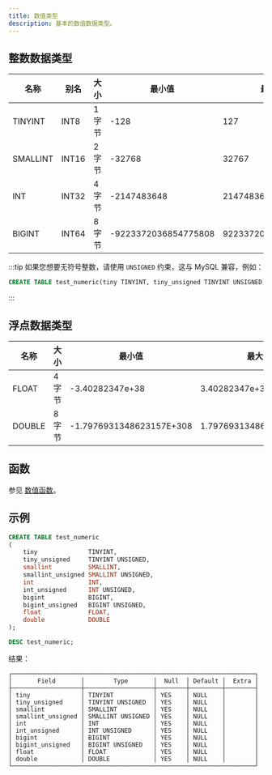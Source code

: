 ```yaml
---
title: 数值类型
description: 基本的数值数据类型。
---
```


## 整数数据类型

| 名称     | 别名  | 大小    | 最小值               | 最大值              |
|----------|-------|---------|----------------------|---------------------|
| TINYINT  | INT8  | 1 字节  | -128                 | 127                 |
| SMALLINT | INT16 | 2 字节  | -32768               | 32767               |
| INT      | INT32 | 4 字节  | -2147483648          | 2147483647          |
| BIGINT   | INT64 | 8 字节  | -9223372036854775808 | 9223372036854775807 |

:::tip
如果您想要无符号整数，请使用 `UNSIGNED` 约束，这与 MySQL 兼容，例如：

```sql
CREATE TABLE test_numeric(tiny TINYINT, tiny_unsigned TINYINT UNSIGNED)
```
:::

## 浮点数据类型

| 名称   | 大小    | 最小值                  | 最大值                 |
|--------|---------|-------------------------|------------------------|
| FLOAT  | 4 字节  | -3.40282347e+38          | 3.40282347e+38          |
| DOUBLE | 8 字节  | -1.7976931348623157E+308 | 1.7976931348623157E+308 |

## 函数

参见 [数值函数](/sql/sql-functions/numeric-functions)。

## 示例

```sql
CREATE TABLE test_numeric
(
    tiny              TINYINT,
    tiny_unsigned     TINYINT UNSIGNED,
    smallint          SMALLINT,
    smallint_unsigned SMALLINT UNSIGNED,
    int               INT,
    int_unsigned      INT UNSIGNED,
    bigint            BIGINT,
    bigint_unsigned   BIGINT UNSIGNED,
    float             FLOAT,
    double            DOUBLE
);
```

```sql
DESC test_numeric;
```

结果：
```
┌───────────────────────────────────────────────────────────────────┐
│       Field       │        Type       │  Null  │ Default │  Extra │
├───────────────────┼───────────────────┼────────┼─────────┼────────┤
│ tiny              │ TINYINT           │ YES    │ NULL    │        │
│ tiny_unsigned     │ TINYINT UNSIGNED  │ YES    │ NULL    │        │
│ smallint          │ SMALLINT          │ YES    │ NULL    │        │
│ smallint_unsigned │ SMALLINT UNSIGNED │ YES    │ NULL    │        │
│ int               │ INT               │ YES    │ NULL    │        │
│ int_unsigned      │ INT UNSIGNED      │ YES    │ NULL    │        │
│ bigint            │ BIGINT            │ YES    │ NULL    │        │
│ bigint_unsigned   │ BIGINT UNSIGNED   │ YES    │ NULL    │        │
│ float             │ FLOAT             │ YES    │ NULL    │        │
│ double            │ DOUBLE            │ YES    │ NULL    │        │
└───────────────────────────────────────────────────────────────────┘
```